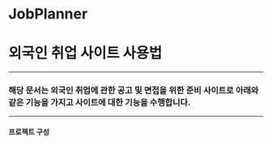 # JobPlanner

# 외국인 취업 사이트 사용법 #

---

### 해당 문서는 외국인 취업에 관한 공고 및 면접을 위한 준비 사이트로 아래와 같은 기능을 가지고 사이트에 대한 기능을 수행합니다. ###

---

#### 프로젝트 구성 ####



